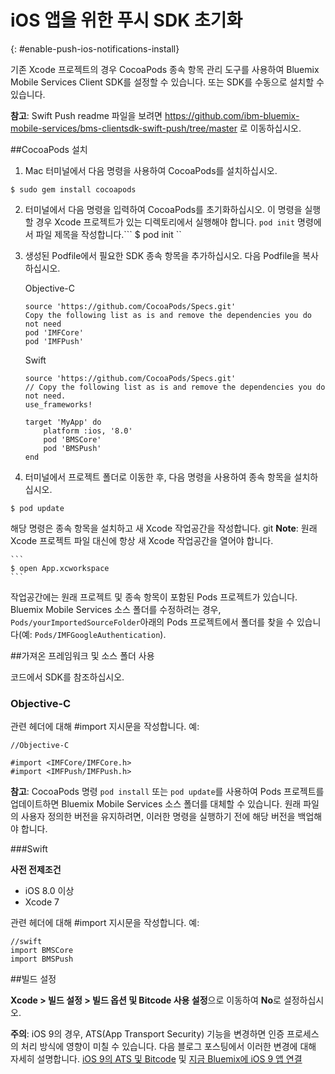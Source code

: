 # iOS 앱을 위한 푸시 SDK 초기화
{: #enable-push-ios-notifications-install}

기존 Xcode 프로젝트의 경우 CocoaPods 종속 항목 관리 도구를 사용하여 Bluemix Mobile Services Client SDK를 설정할 수 있습니다. 또는 SDK를 수동으로 설치할 수 있습니다. 

**참고**: Swift Push readme 파일을 보려면 https://github.com/ibm-bluemix-mobile-services/bms-clientsdk-swift-push/tree/master 로 이동하십시오. 

##CocoaPods 설치

1. Mac 터미널에서 다음 명령을 사용하여 CocoaPods를 설치하십시오.
```
$ sudo gem install cocoapods
```
2. 터미널에서 다음 명령을 입력하여 CocoaPods를 초기화하십시오.
이 명령을 실행할 경우 Xcode 프로젝트가 있는 디렉토리에서 실행해야 합니다. ``pod init`` 명령에서 파일 제목을 작성합니다.```
$ pod init
``
3. 생성된 Podfile에서 필요한 SDK 종속 항목을 추가하십시오.
다음 Podfile을 복사하십시오.


   Objective-C

    ```
    source 'https://github.com/CocoaPods/Specs.git'
	Copy the following list as is and remove the dependencies you do not need
	pod 'IMFCore'
	pod 'IMFPush'
	```

   Swift

	```
	source 'https://github.com/CocoaPods/Specs.git'
	// Copy the following list as is and remove the dependencies you do not need.
	use_frameworks!

	target 'MyApp' do
	    platform :ios, '8.0'
	    pod 'BMSCore'
	    pod 'BMSPush'
	end
	```
3. 터미널에서 프로젝트 폴더로 이동한 후, 다음 명령을 사용하여 종속 항목을 설치하십시오.
```
$ pod update
```
해당 명령은 종속 항목을 설치하고 새 Xcode 작업공간을 작성합니다. git **Note**: 원래
Xcode 프로젝트 파일 대신에 항상 새 Xcode 작업공간을 열어야 합니다. 

	```
	$ open App.xcworkspace
	```
작업공간에는 원래 프로젝트 및 종속 항목이 포함된 Pods 프로젝트가 있습니다. Bluemix Mobile Services 소스 폴더를 수정하려는 경우, `Pods/yourImportedSourceFolder`아래의 Pods 프로젝트에서 폴더를 찾을 수 있습니다(예: `Pods/IMFGoogleAuthentication`).

##가져온 프레임워크 및 소스 폴더 사용

코드에서 SDK를 참조하십시오. 


### Objective-C

관련 헤더에 대해 #import 지시문을 작성합니다. 예: 

```
//Objective-C

#import <IMFCore/IMFCore.h>
#import <IMFPush/IMFPush.h>
```

**참고**: CocoaPods 명령 `pod install` 또는 `pod update`를 사용하여 Pods 프로젝트를 업데이트하면 Bluemix Mobile Services 소스 폴더를 대체할 수 있습니다. 원래 파일의 사용자 정의한 버전을 유지하려면, 이러한 명령을 실행하기 전에
해당 버전을 백업해야 합니다. 

###Swift

**사전 전제조건**

- iOS 8.0 이상
- Xcode 7


관련 헤더에 대해 #import 지시문을 작성합니다. 예: 

```
//swift
import BMSCore
import BMSPush
```


##빌드 설정

**Xcode > 빌드 설정 > 빌드 옵션 및 Bitcode 사용 설정**으로 이동하여 **No**로 설정하십시오.

**주의**: iOS 9의 경우, ATS(App Transport Security) 기능을 변경하면 인증 프로세스의 처리 방식에 영향이 미칠 수 있습니다.
다음 블로그 포스팅에서 이러한 변경에 대해 자세히 설명합니다. [iOS 9의 ATS 및 Bitcode](https://developer.ibm.com/mobilefirstplatform/2015/09/09/ats-and-bitcode-in-ios9/) 및 [지금 Bluemix에 iOS 9 앱 연결](https://www.ng.bluemix.net/docs/services/mobilepush/%20https://developer.ibm.com/bluemix/2015/09/16/connect-your-ios-9-app-to-bluemix/%20)

